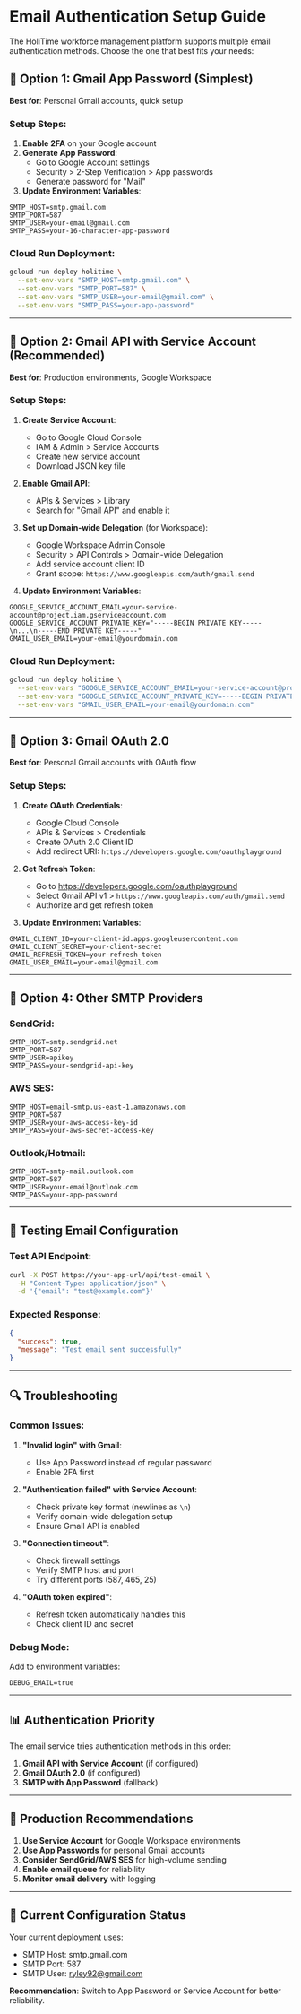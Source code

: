# Email Authentication Setup Guide

The HoliTime workforce management platform supports multiple email authentication methods. Choose the one that best fits your needs:

## 🔧 **Option 1: Gmail App Password (Simplest)**

**Best for**: Personal Gmail accounts, quick setup

### Setup Steps:
1. **Enable 2FA** on your Google account
2. **Generate App Password**:
   - Go to Google Account settings
   - Security > 2-Step Verification > App passwords
   - Generate password for "Mail"
3. **Update Environment Variables**:
```env
SMTP_HOST=smtp.gmail.com
SMTP_PORT=587
SMTP_USER=your-email@gmail.com
SMTP_PASS=your-16-character-app-password
```

### Cloud Run Deployment:
```bash
gcloud run deploy holitime \
  --set-env-vars "SMTP_HOST=smtp.gmail.com" \
  --set-env-vars "SMTP_PORT=587" \
  --set-env-vars "SMTP_USER=your-email@gmail.com" \
  --set-env-vars "SMTP_PASS=your-app-password"
```

---

## 🔧 **Option 2: Gmail API with Service Account (Recommended)**

**Best for**: Production environments, Google Workspace

### Setup Steps:
1. **Create Service Account**:
   - Go to Google Cloud Console
   - IAM & Admin > Service Accounts
   - Create new service account
   - Download JSON key file

2. **Enable Gmail API**:
   - APIs & Services > Library
   - Search for "Gmail API" and enable it

3. **Set up Domain-wide Delegation** (for Workspace):
   - Google Workspace Admin Console
   - Security > API Controls > Domain-wide Delegation
   - Add service account client ID
   - Grant scope: `https://www.googleapis.com/auth/gmail.send`

4. **Update Environment Variables**:
```env
GOOGLE_SERVICE_ACCOUNT_EMAIL=your-service-account@project.iam.gserviceaccount.com
GOOGLE_SERVICE_ACCOUNT_PRIVATE_KEY="-----BEGIN PRIVATE KEY-----\n...\n-----END PRIVATE KEY-----"
GMAIL_USER_EMAIL=your-email@yourdomain.com
```

### Cloud Run Deployment:
```bash
gcloud run deploy holitime \
  --set-env-vars "GOOGLE_SERVICE_ACCOUNT_EMAIL=your-service-account@project.iam.gserviceaccount.com" \
  --set-env-vars "GOOGLE_SERVICE_ACCOUNT_PRIVATE_KEY=-----BEGIN PRIVATE KEY-----..." \
  --set-env-vars "GMAIL_USER_EMAIL=your-email@yourdomain.com"
```

---

## 🔧 **Option 3: Gmail OAuth 2.0**

**Best for**: Personal Gmail accounts with OAuth flow

### Setup Steps:
1. **Create OAuth Credentials**:
   - Google Cloud Console
   - APIs & Services > Credentials
   - Create OAuth 2.0 Client ID
   - Add redirect URI: `https://developers.google.com/oauthplayground`

2. **Get Refresh Token**:
   - Go to https://developers.google.com/oauthplayground
   - Select Gmail API v1 > `https://www.googleapis.com/auth/gmail.send`
   - Authorize and get refresh token

3. **Update Environment Variables**:
```env
GMAIL_CLIENT_ID=your-client-id.apps.googleusercontent.com
GMAIL_CLIENT_SECRET=your-client-secret
GMAIL_REFRESH_TOKEN=your-refresh-token
GMAIL_USER_EMAIL=your-email@gmail.com
```

---

## 🔧 **Option 4: Other SMTP Providers**

### SendGrid:
```env
SMTP_HOST=smtp.sendgrid.net
SMTP_PORT=587
SMTP_USER=apikey
SMTP_PASS=your-sendgrid-api-key
```

### AWS SES:
```env
SMTP_HOST=email-smtp.us-east-1.amazonaws.com
SMTP_PORT=587
SMTP_USER=your-aws-access-key-id
SMTP_PASS=your-aws-secret-access-key
```

### Outlook/Hotmail:
```env
SMTP_HOST=smtp-mail.outlook.com
SMTP_PORT=587
SMTP_USER=your-email@outlook.com
SMTP_PASS=your-app-password
```

---

## 🧪 **Testing Email Configuration**

### Test API Endpoint:
```bash
curl -X POST https://your-app-url/api/test-email \
  -H "Content-Type: application/json" \
  -d '{"email": "test@example.com"}'
```

### Expected Response:
```json
{
  "success": true,
  "message": "Test email sent successfully"
}
```

---

## 🔍 **Troubleshooting**

### Common Issues:

1. **"Invalid login" with Gmail**:
   - Use App Password instead of regular password
   - Enable 2FA first

2. **"Authentication failed" with Service Account**:
   - Check private key format (newlines as `\n`)
   - Verify domain-wide delegation setup
   - Ensure Gmail API is enabled

3. **"Connection timeout"**:
   - Check firewall settings
   - Verify SMTP host and port
   - Try different ports (587, 465, 25)

4. **"OAuth token expired"**:
   - Refresh token automatically handles this
   - Check client ID and secret

### Debug Mode:
Add to environment variables:
```env
DEBUG_EMAIL=true
```

---

## 📊 **Authentication Priority**

The email service tries authentication methods in this order:
1. **Gmail API with Service Account** (if configured)
2. **Gmail OAuth 2.0** (if configured)
3. **SMTP with App Password** (fallback)

---

## 🚀 **Production Recommendations**

1. **Use Service Account** for Google Workspace environments
2. **Use App Passwords** for personal Gmail accounts
3. **Consider SendGrid/AWS SES** for high-volume sending
4. **Enable email queue** for reliability
5. **Monitor email delivery** with logging

---

## 📝 **Current Configuration Status**

Your current deployment uses:
- SMTP Host: smtp.gmail.com
- SMTP Port: 587
- SMTP User: ryley92@gmail.com

**Recommendation**: Switch to App Password or Service Account for better reliability.
